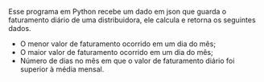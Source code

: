 Esse programa em Python recebe um dado em json que guarda o faturamento  diário de uma distribuidora, ele calcula e retorna os seguintes dados.
- O menor valor de faturamento ocorrido em um dia do mês;
- O maior valor de faturamento ocorrido em um dia do mês;
- Número de dias no mês em que o valor de faturamento diário foi superior à média mensal.
